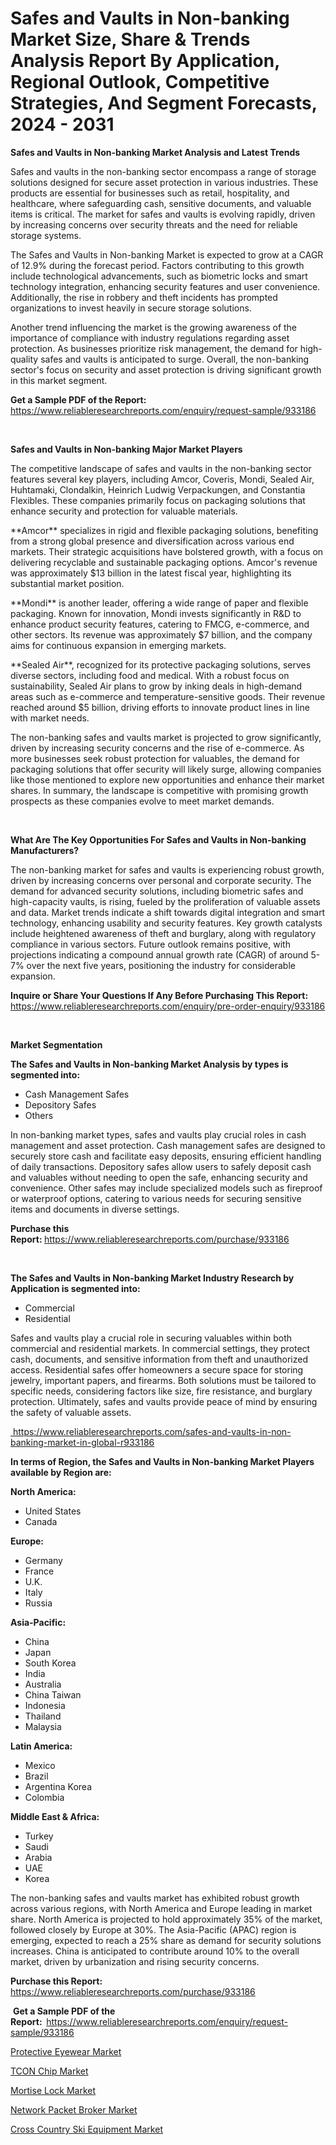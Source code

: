 <p><h1>Safes and Vaults in Non-banking Market Size, Share & Trends Analysis Report By Application, Regional Outlook, Competitive Strategies, And Segment Forecasts, 2024 - 2031</h1></p><p><strong>Safes and Vaults in Non-banking Market Analysis and Latest Trends</strong></p>
<p><p>Safes and vaults in the non-banking sector encompass a range of storage solutions designed for secure asset protection in various industries. These products are essential for businesses such as retail, hospitality, and healthcare, where safeguarding cash, sensitive documents, and valuable items is critical. The market for safes and vaults is evolving rapidly, driven by increasing concerns over security threats and the need for reliable storage systems.</p><p>The Safes and Vaults in Non-banking Market is expected to grow at a CAGR of 12.9% during the forecast period. Factors contributing to this growth include technological advancements, such as biometric locks and smart technology integration, enhancing security features and user convenience. Additionally, the rise in robbery and theft incidents has prompted organizations to invest heavily in secure storage solutions.</p><p>Another trend influencing the market is the growing awareness of the importance of compliance with industry regulations regarding asset protection. As businesses prioritize risk management, the demand for high-quality safes and vaults is anticipated to surge. Overall, the non-banking sector's focus on security and asset protection is driving significant growth in this market segment.</p></p>
<p><strong>Get a Sample PDF of the Report:&nbsp;</strong> <a href="https://www.reliableresearchreports.com/enquiry/request-sample/933186?utm_campaign=1581&utm_medium=2&utm_source=Github&utm_content=ia&utm_term=25122024&utm_id=safes-and-vaults-in-non-banking">https://www.reliableresearchreports.com/enquiry/request-sample/933186</a></p>
<p>&nbsp;</p>
<p><strong>Safes and Vaults in Non-banking Major Market Players</strong></p>
<p><p>The competitive landscape of safes and vaults in the non-banking sector features several key players, including Amcor, Coveris, Mondi, Sealed Air, Huhtamaki, Clondalkin, Heinrich Ludwig Verpackungen, and Constantia Flexibles. These companies primarily focus on packaging solutions that enhance security and protection for valuable materials.</p><p>**Amcor** specializes in rigid and flexible packaging solutions, benefiting from a strong global presence and diversification across various end markets. Their strategic acquisitions have bolstered growth, with a focus on delivering recyclable and sustainable packaging options. Amcor's revenue was approximately $13 billion in the latest fiscal year, highlighting its substantial market position.</p><p>**Mondi** is another leader, offering a wide range of paper and flexible packaging. Known for innovation, Mondi invests significantly in R&D to enhance product security features, catering to FMCG, e-commerce, and other sectors. Its revenue was approximately $7 billion, and the company aims for continuous expansion in emerging markets.</p><p>**Sealed Air**, recognized for its protective packaging solutions, serves diverse sectors, including food and medical. With a robust focus on sustainability, Sealed Air plans to grow by inking deals in high-demand areas such as e-commerce and temperature-sensitive goods. Their revenue reached around $5 billion, driving efforts to innovate product lines in line with market needs.</p><p>The non-banking safes and vaults market is projected to grow significantly, driven by increasing security concerns and the rise of e-commerce. As more businesses seek robust protection for valuables, the demand for packaging solutions that offer security will likely surge, allowing companies like those mentioned to explore new opportunities and enhance their market shares. In summary, the landscape is competitive with promising growth prospects as these companies evolve to meet market demands.</p></p>
<p>&nbsp;</p>
<p><strong>What Are The Key Opportunities For Safes and Vaults in Non-banking Manufacturers?</strong></p>
<p><p>The non-banking market for safes and vaults is experiencing robust growth, driven by increasing concerns over personal and corporate security. The demand for advanced security solutions, including biometric safes and high-capacity vaults, is rising, fueled by the proliferation of valuable assets and data. Market trends indicate a shift towards digital integration and smart technology, enhancing usability and security features. Key growth catalysts include heightened awareness of theft and burglary, along with regulatory compliance in various sectors. Future outlook remains positive, with projections indicating a compound annual growth rate (CAGR) of around 5-7% over the next five years, positioning the industry for considerable expansion.</p></p>
<p><strong>Inquire or Share Your Questions If Any Before Purchasing This Report:</strong> <a href="https://www.reliableresearchreports.com/enquiry/pre-order-enquiry/933186?utm_campaign=1581&utm_medium=2&utm_source=Github&utm_content=ia&utm_term=25122024&utm_id=safes-and-vaults-in-non-banking">https://www.reliableresearchreports.com/enquiry/pre-order-enquiry/933186</a></p>
<p>&nbsp;</p>
<p><strong>Market Segmentation</strong></p>
<p><strong>The Safes and Vaults in Non-banking Market Analysis by types is segmented into:</strong></p>
<p><ul><li>Cash Management Safes</li><li>Depository Safes</li><li>Others</li></ul></p>
<p><p>In non-banking market types, safes and vaults play crucial roles in cash management and asset protection. Cash management safes are designed to securely store cash and facilitate easy deposits, ensuring efficient handling of daily transactions. Depository safes allow users to safely deposit cash and valuables without needing to open the safe, enhancing security and convenience. Other safes may include specialized models such as fireproof or waterproof options, catering to various needs for securing sensitive items and documents in diverse settings.</p></p>
<p><strong>Purchase this Report:&nbsp;</strong><a href="https://www.reliableresearchreports.com/purchase/933186?utm_campaign=1581&utm_medium=2&utm_source=Github&utm_content=ia&utm_term=25122024&utm_id=safes-and-vaults-in-non-banking">https://www.reliableresearchreports.com/purchase/933186</a></p>
<p>&nbsp;</p>
<p><strong>The Safes and Vaults in Non-banking Market Industry Research by Application is segmented into:</strong></p>
<p><ul><li>Commercial</li><li>Residential</li></ul></p>
<p><p>Safes and vaults play a crucial role in securing valuables within both commercial and residential markets. In commercial settings, they protect cash, documents, and sensitive information from theft and unauthorized access. Residential safes offer homeowners a secure space for storing jewelry, important papers, and firearms. Both solutions must be tailored to specific needs, considering factors like size, fire resistance, and burglary protection. Ultimately, safes and vaults provide peace of mind by ensuring the safety of valuable assets.</p></p>
<p><a href="https://www.reliableresearchreports.com/safes-and-vaults-in-non-banking-market-in-global-r933186?utm_campaign=1581&utm_medium=2&utm_source=Github&utm_content=ia&utm_term=25122024&utm_id=safes-and-vaults-in-non-banking">&nbsp;https://www.reliableresearchreports.com/safes-and-vaults-in-non-banking-market-in-global-r933186</a></p>
<p><strong>In terms of Region, the Safes and Vaults in Non-banking Market Players available by Region are:</strong></p>
<p>
    <p> <strong> North America: </strong>
        <ul>
            <li>United States</li>
            <li>Canada</li>
        </ul>
        </p> 
    <p> <strong> Europe: </strong>
        <ul>
            <li>Germany</li>
            <li>France</li>
            <li>U.K.</li>
            <li>Italy</li>
            <li>Russia</li>
        </ul>
        </p> 
    <p> <strong> Asia-Pacific: </strong>
        <ul>
            <li>China</li>
            <li>Japan</li>
            <li>South Korea</li>
            <li>India</li>
            <li>Australia</li>
            <li>China Taiwan</li>
            <li>Indonesia</li>
            <li>Thailand</li>
            <li>Malaysia</li>
        </ul>
        </p> 
    <p> <strong> Latin America: </strong>
        <ul>
            <li>Mexico</li>
            <li>Brazil</li>
            <li>Argentina Korea</li>
            <li>Colombia</li>
        </ul>
        </p> 
    <p> <strong> Middle East & Africa: </strong>
        <ul>
            <li>Turkey</li>
            <li>Saudi</li>
            <li>Arabia</li>
            <li>UAE</li>
            <li>Korea</li>
        </ul>
    </p>
    </p>
<p><p>The non-banking safes and vaults market has exhibited robust growth across various regions, with North America and Europe leading in market share. North America is projected to hold approximately 35% of the market, followed closely by Europe at 30%. The Asia-Pacific (APAC) region is emerging, expected to reach a 25% share as demand for security solutions increases. China is anticipated to contribute around 10% to the overall market, driven by urbanization and rising security concerns.</p></p>
<p><strong>Purchase this Report: </strong><a href="https://www.reliableresearchreports.com/purchase/933186?utm_campaign=1581&utm_medium=2&utm_source=Github&utm_content=ia&utm_term=25122024&utm_id=safes-and-vaults-in-non-banking">https://www.reliableresearchreports.com/purchase/933186</a></p>
<p>&nbsp;<strong>Get a Sample PDF of the Report:&nbsp;&nbsp;</strong><a href="https://www.reliableresearchreports.com/enquiry/request-sample/933186?utm_campaign=1581&utm_medium=2&utm_source=Github&utm_content=ia&utm_term=25122024&utm_id=safes-and-vaults-in-non-banking">https://www.reliableresearchreports.com/enquiry/request-sample/933186</a></p>
<p><strong></strong></p>
<p><p><a href="https://www.linkedin.com/pulse/a-mkt-nova-vc8zf?utm_campaign=1581&utm_medium=2&utm_source=Github&utm_content=ia&utm_term=25122024&utm_id=safes-and-vaults-in-non-banking">Protective Eyewear Market</a></p><p><a href="https://www.linkedin.com/pulse/market-analysis-fortcon-chip-marketwith-accurate-projections-oecpe?utm_campaign=1581&utm_medium=2&utm_source=Github&utm_content=ia&utm_term=25122024&utm_id=safes-and-vaults-in-non-banking">TCON Chip Market</a></p><p><a href="https://www.linkedin.com/pulse/fore-clarion-insight-j6xzf?utm_campaign=1581&utm_medium=2&utm_source=Github&utm_content=ia&utm_term=25122024&utm_id=safes-and-vaults-in-non-banking">Mortise Lock Market</a></p><p><a href="https://www.linkedin.com/pulse/network-packet-broker-market-overview-future-growth-trends-awhce?utm_campaign=1581&utm_medium=2&utm_source=Github&utm_content=ia&utm_term=25122024&utm_id=safes-and-vaults-in-non-banking">Network Packet Broker Market</a></p><p><a href="https://www.linkedin.com/pulse/fore-clarion-insight-j6xzf?utm_campaign=1581&utm_medium=2&utm_source=Github&utm_content=ia&utm_term=25122024&utm_id=safes-and-vaults-in-non-banking">Cross Country Ski Equipment Market</a></p></p>